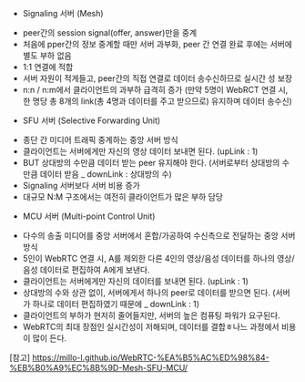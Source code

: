 * Signaling 서버 (Mesh)
- peer간의 session signal(offer, answer)만을 중계
- 처음에 pper간의 정보 중계할 때만 서버 과부화, peer 간 연결 완료 후에는 서버에 별도 부하 없음
- 1:1 연결에 적합
- 서버 자원이 적게들고, peer간의 직접 연결로 데이터 송수신하므로 실시간 성 보장
- n:n / n:m에서 클라이언트의 과부하 급격히 증가 (만약 5명이 WebRCT 연결 시, 한 명당 총 8개의 link(총 4명과 데이터를 주고 받으므로) 유지하며 데이터 송수신)

* SFU 서버 (Selective Forwarding Unit)
- 종단 간 미디어 트래픽 중계하는 중앙 서버 방식
- 클라이언트는 서버에게만 자신의 영상 데이터 보내면 된다. (upLink : 1) 
- BUT 상대방의 수만큼 데이터 받는 peer 유지해야 한다. (서버로부터 상대방의 수만큼 데이터 받음 _ downLink : 상대방의 수)
- Signaling 서버보다 서버 비용 증가
- 대규모 N:M 구조에서는 여전히 클라이언트가 많은 부하 담당

* MCU 서버 (Multi-point Control Unit)
- 다수의 송출 미디어를 중앙 서버에서 혼합/가공하여 수신측으로 전달하는 중앙 서버 방식
- 5인이 WebRTC 연결 시, A를 제외한 다른 4인의 영상/음성 데이터를 하나의 영상/음성 데이터로 편집하여 A에게 보낸다.
- 클라이언트는 서버에게만 자신의 데이터를 보내면 된다. (upLink : 1) 
- 상대방의 수와 상관 없이, 서버에게서 하나의 peer로 데이터를 받으면 된다. (서버가 하나로 데이터 편집하였기 때문에 _ downLink : 1)
- 클라이언트의 부하가 현저히 줄어들지만, 서버의 높은 컴퓨팅 파워가 요구된다.
- WebRTC의 최대 장점인 실시간성이 저해되며, 데이터를 결합ㅎ나느 과정에서 비용이 많이 든다.

[참고] https://millo-l.github.io/WebRTC-%EA%B5%AC%ED%98%84-%EB%B0%A9%EC%8B%9D-Mesh-SFU-MCU/